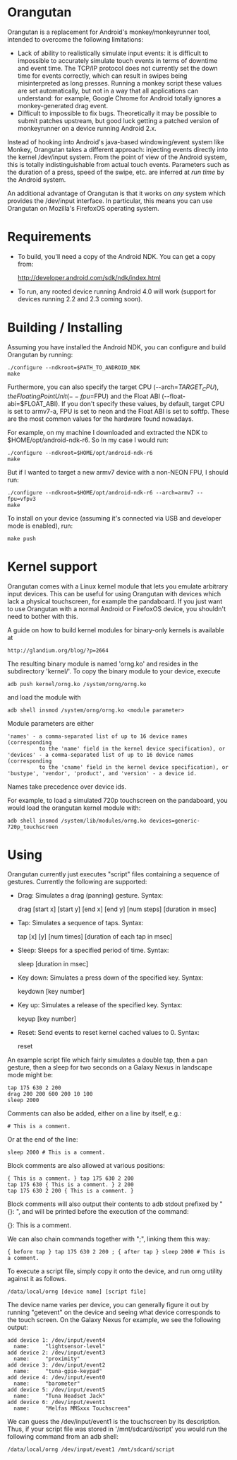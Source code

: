Orangutan
=========

Orangutan is a replacement for Android's monkey/monkeyrunner tool,
intended to overcome the following limitations:

* Lack of ability to realistically simulate input events: it is difficult to
  impossible to accurately simulate touch events in terms of downtime and
  event time. The TCP/IP protocol does not currently set the down time for
  events correctly, which can result in swipes being misinterpreted as long
  presses. Running a monkey script these values are set automatically, but
  not in a way that all applications can understand: for example, Google
  Chrome for Android totally ignores a monkey-generated drag event.
* Difficult to impossible to fix bugs. Theoretically it may be possible to
  submit patches upstream, but good luck getting a patched version of
  monkeyrunner on a device running Android 2.x.

Instead of hooking into Android's java-based windowing/event system like Monkey,
Orangutan takes a different approach: injecting events directly into the kernel
/dev/input system. From the point of view of the Android system, this is totally
indistinguishable from actual touch events. Parameters such as the duration
of a press, speed of the swipe, etc. are inferred at *run time* by the Android
system.

An additional advantage of Orangutan is that it works on *any* system which provides
the /dev/input interface. In particular, this means you can use Orangutan on Mozilla's
FirefoxOS operating system.

# Requirements

* To build, you'll need a copy of the Android NDK. You can get a copy from:

    http://developer.android.com/sdk/ndk/index.html

* To run, any rooted device running Android 4.0 will work (support for devices
  running 2.2 and 2.3 coming soon).

# Building / Installing

Assuming you have installed the Android NDK, you can configure and build
Orangutan by running:

    ./configure --ndkroot=$PATH_TO_ANDROID_NDK
    make

Furthermore, you can also specify the target CPU (--arch=$TARGET_CPU), the Floating Point Unit 
(--fpu=$FPU) and the Float ABI (--float-abi=$FLOAT_ABI). If you don't specify these values, 
by default, target CPU is set to armv7-a, FPU is set to neon and the Float ABI is set to softfp. 
These are the most common values for the hardware found nowadays.

For example, on my machine I downloaded and extracted the NDK to
$HOME/opt/android-ndk-r6. So In my case I would run:

    ./configure --ndkroot=$HOME/opt/android-ndk-r6
    make

But if I wanted to target a new armv7 device with a non-NEON FPU, I should run:

    ./configure --ndkroot=$HOME/opt/android-ndk-r6 --arch=armv7 --fpu=vfpv3
    make

To install on your device (assuming it's connected via USB and developer mode
is enabled), run:

    make push

# Kernel support

Orangutan comes with a Linux kernel module that lets you emulate arbitrary
input devices. This can be useful for using Orangutan with devices which lack
a physical touchscreen, for example the pandaboard. If you just want to use
Orangutan with a normal Android or FirefoxOS device, you shouldn't need to
bother with this.

A guide on how to build kernel modules for binary-only kernels is available
at

    http://glandium.org/blog/?p=2664

The resulting binary module is named 'orng.ko' and resides in the subdirectory
'kernel/'. To copy the binary module to your device, execute

    adb push kernel/orng.ko /system/orng/orng.ko

and load the module with

    adb shell insmod /system/orng/orng.ko <module parameter>

Module parameters are either

    'names' - a comma-separated list of up to 16 device names (corresponding
              to the 'name' field in the kernel device specification), or
    'devices' - a comma-separated list of up to 16 device names (corresponding
              to the 'cname' field in the kernel device specification), or
    'bustype', 'vendor', 'product', and 'version' - a device id.

Names take precedence over device ids.

For example, to load a simulated 720p touchscreen on the pandaboard, you would
load the orangutan kernel module with:

    adb shell insmod /system/lib/modules/orng.ko devices=generic-720p_touchscreen

# Using

Orangutan currently just executes "script" files containing a sequence of
gestures. Currently the following are supported:

* Drag: Simulates a drag (panning) gesture. Syntax:

    drag [start x] [start y] [end x] [end y] [num steps] [duration in msec]

* Tap: Simulates a sequence of taps. Syntax:

    tap [x] [y] [num times] [duration of each tap in msec]

* Sleep: Sleeps for a specified period of time. Syntax:

    sleep [duration in msec]

* Key down: Simulates a press down of the specified key. Syntax:

    keydown [key number]

* Key up: Simulates a release of the specified key. Syntax:

    keyup [key number]

* Reset: Send events to reset kernel cached values to 0. Syntax:

    reset

An example script file which fairly simulates a double tap, then a pan gesture,
then a sleep for two seconds on a Galaxy Nexus in landscape mode might be:

    tap 175 630 2 200
    drag 200 200 600 200 10 100
    sleep 2000

Comments can also be added, either on a line by itself, e.g.:

    # This is a comment.

Or at the end of the line:

    sleep 2000 # This is a comment.

Block comments are also allowed at various positions:

    { This is a comment. } tap 175 630 2 200
    tap 175 630 { This is a comment. } 2 200
    tap 175 630 2 200 { This is a comment. }

Block comments will also output their contents to adb stdout prefixed by "{}: ",
and will be printed before the execution of the command:

 {}: This is a comment.

We can also chain commands together with ";", linking them this way:

    { before tap } tap 175 630 2 200 ; { after tap } sleep 2000 # This is a comment.

To execute a script file, simply copy it onto the device, and run orng utility
against it as follows.

    /data/local/orng [device name] [script file]

The device name varies per device, you can generally figure it out by running
"getevent" on the device and seeing what device corresponds to the touch
screen. On the Galaxy Nexus for example, we see the following output:

    add device 1: /dev/input/event4
      name:     "lightsensor-level"
    add device 2: /dev/input/event3
      name:     "proximity"
    add device 3: /dev/input/event2
      name:     "tuna-gpio-keypad"
    add device 4: /dev/input/event0
      name:     "barometer"
    add device 5: /dev/input/event5
      name:     "Tuna Headset Jack"
    add device 6: /dev/input/event1
      name:     "Melfas MMSxxx Touchscreen"

We can guess the /dev/input/event1 is the touchscreen by its description.
Thus, if your script file was stored in '/mnt/sdcard/script' you would run the
following command from an adb shell:

    /data/local/orng /dev/input/event1 /mnt/sdcard/script
